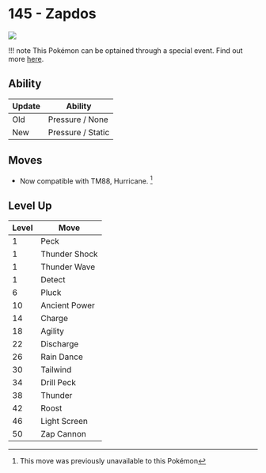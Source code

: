 # 145 - Zapdos
![][145]

!!! note
    This Pokémon can be optained through a special event. Find out more [here](../../special_events/#zapdos).

## Ability

Update | Ability
---    | ---
Old    | Pressure / None
New    | Pressure / Static

## Moves

 - Now compatible with TM88, Hurricane. [^1]

## Level Up

Level | Move
---   | ---
  1   | Peck
  1   | Thunder Shock
  1   | Thunder Wave
  1   | Detect
  6   | Pluck
 10   | Ancient Power
 14   | Charge
 18   | Agility
 22   | Discharge
 26   | Rain Dance
 30   | Tailwind
 34   | Drill Peck
 38   | Thunder
 42   | Roost
 46   | Light Screen
 50   | Zap Cannon




[^1]: This move was previously unavailable to this Pokémon

[145]: ../img/pokemon/145.png
